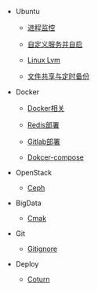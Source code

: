 * Ubuntu

  * [进程监控](ubuntu/process-monitor.md)

  * [自定义服务并自启](ubuntu/autostart-custom-service.md)

  * [Linux Lvm](ubuntu/lvm.md)

  * [文件共享与定时备份](ubuntu/nfs.md)

* Docker

  * [Docker相关](docker/docker.md)

  * [Redis部署](docker/redis.md)

  * [Gitlab部署](docker/gitlab.md)

  * [Dokcer-compose](docker/docker-compose.md)

* OpenStack

  * [Ceph](openstack/ceph.md)

* BigData

  * [Cmak](bigdata/cmak.md)

* Git

  * [Gitignore](git/gitignore.md)

* Deploy

  * [Coturn](deploy/coturn.md)
